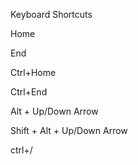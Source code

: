 Keyboard Shortcuts

Home

End

Ctrl+Home

Ctrl+End

Alt + Up/Down Arrow

Shift + Alt + Up/Down Arrow

ctrl+/
